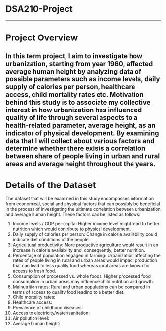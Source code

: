 # DSA210-Project
--------
# Project Overview
In this term project, I aim to investigate how urbanization, starting from year 1960, affected average human height by analyzing data of possible parameters such as income levels, daily supply of calories per person, healthcare access, child mortality rates etc. Motivation behind this study is to associate my collective interest in how urbanization has influenced quality of life through several aspects to a health-related parameter, average height, as an indicator of physical development. By examining data that I will collect about various factors and determine whether there exists a correlation between share of people living in urban and rural areas and average height throughout the years. 
-----
# Details of the Dataset
The dataset that will be examined in this study encompasses information from economical, social and physical factors that can possibly be beneficial in the process of investigating the ultimate correlation between urbanization and average human height. These factors can be listed as follows:

1. Income levels / GDP per capita: Higher income level might lead to better nutrition which would contribute to physical development.
2. Daily supply of calories per person: Change in calorie availability could indicate diet conditions of the people.
3. Agricultural productivity: More productive agriculture would result in an increase in calorie availability and, consequently, better nutrition.
4. Percentage of population engaged in farming: Urbanization affecting the rates of people living in rural and urban areas would impact production that can lead to less quality food whereas rural areas are known for access to fresh food.
5. Consumption of processed vs. whole foods: Higher processed food consumption in urban areas may influence child nutrition and growth.
6. Malnutrition rates: Rural and urban populations can be compared in terms of access to quality food leading to a better diet.
7. Child mortality rates:
8. Healthcare access:
9. Prevalence of childhood diseases:
10. Access to electricity/water/sanitation:
11. Air pollution level:
12. Average human height:
